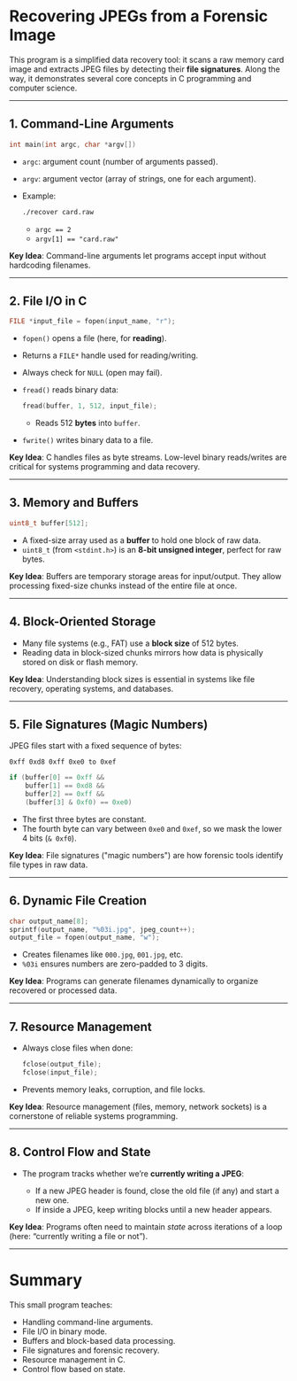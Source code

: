 # Recovering JPEGs from a Forensic Image

This program is a simplified data recovery tool: it scans a raw memory card image and extracts JPEG files by detecting their **file signatures**. Along the way, it demonstrates several core concepts in C programming and computer science.

---

## 1. Command-Line Arguments
```c
int main(int argc, char *argv[])
````

* `argc`: argument count (number of arguments passed).
* `argv`: argument vector (array of strings, one for each argument).
* Example:

  ```bash
  ./recover card.raw
  ```

  * `argc == 2`
  * `argv[1] == "card.raw"`

**Key Idea**: Command-line arguments let programs accept input without hardcoding filenames.

---

## 2. File I/O in C

```c
FILE *input_file = fopen(input_name, "r");
```

* `fopen()` opens a file (here, for **reading**).
* Returns a `FILE*` handle used for reading/writing.
* Always check for `NULL` (open may fail).
* `fread()` reads binary data:

  ```c
  fread(buffer, 1, 512, input_file);
  ```

  * Reads 512 **bytes** into `buffer`.
* `fwrite()` writes binary data to a file.

**Key Idea**: C handles files as byte streams. Low-level binary reads/writes are critical for systems programming and data recovery.

---

## 3. Memory and Buffers

```c
uint8_t buffer[512];
```

* A fixed-size array used as a **buffer** to hold one block of raw data.
* `uint8_t` (from `<stdint.h>`) is an **8-bit unsigned integer**, perfect for raw bytes.

**Key Idea**: Buffers are temporary storage areas for input/output. They allow processing fixed-size chunks instead of the entire file at once.

---

## 4. Block-Oriented Storage

* Many file systems (e.g., FAT) use a **block size** of 512 bytes.
* Reading data in block-sized chunks mirrors how data is physically stored on disk or flash memory.

**Key Idea**: Understanding block sizes is essential in systems like file recovery, operating systems, and databases.

---

## 5. File Signatures (Magic Numbers)

JPEG files start with a fixed sequence of bytes:

```
0xff 0xd8 0xff 0xe0 to 0xef
```

```c
if (buffer[0] == 0xff &&
    buffer[1] == 0xd8 &&
    buffer[2] == 0xff &&
    (buffer[3] & 0xf0) == 0xe0)
```

* The first three bytes are constant.
* The fourth byte can vary between `0xe0` and `0xef`, so we mask the lower 4 bits (`& 0xf0`).

**Key Idea**: File signatures ("magic numbers") are how forensic tools identify file types in raw data.

---

## 6. Dynamic File Creation

```c
char output_name[8];
sprintf(output_name, "%03i.jpg", jpeg_count++);
output_file = fopen(output_name, "w");
```

* Creates filenames like `000.jpg`, `001.jpg`, etc.
* `%03i` ensures numbers are zero-padded to 3 digits.

**Key Idea**: Programs can generate filenames dynamically to organize recovered or processed data.

---

## 7. Resource Management

* Always close files when done:

  ```c
  fclose(output_file);
  fclose(input_file);
  ```
* Prevents memory leaks, corruption, and file locks.

**Key Idea**: Resource management (files, memory, network sockets) is a cornerstone of reliable systems programming.

---

## 8. Control Flow and State

* The program tracks whether we’re **currently writing a JPEG**:

  * If a new JPEG header is found, close the old file (if any) and start a new one.
  * If inside a JPEG, keep writing blocks until a new header appears.

**Key Idea**: Programs often need to maintain *state* across iterations of a loop (here: “currently writing a file or not”).

---

# Summary

This small program teaches:

* Handling command-line arguments.
* File I/O in binary mode.
* Buffers and block-based data processing.
* File signatures and forensic recovery.
* Resource management in C.
* Control flow based on state.